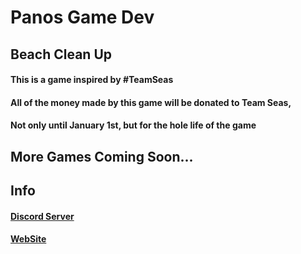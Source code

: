 # Panos Game Dev


## Beach Clean Up
#### This is a game inspired by #TeamSeas
#### All of the money made by this game will be donated to Team Seas,
#### Not only until January 1st, but for the hole life of the game


## More Games Coming Soon...


## Info
#### [Discord Server](https://discord.gg/feuSJKQ7FA)
#### [WebSite](https://panosla156.github.io/)
